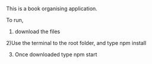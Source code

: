 This is a book organising application.

To run,

1. download the files

2)Use the terminal to the root folder, and type npm install

3. Once downloaded type npm start
